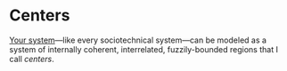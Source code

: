 # Centers

[Your system](system.html)—like every sociotechnical system—can be modeled as a system of internally coherent, interrelated, fuzzily-bounded regions that I call _centers_.